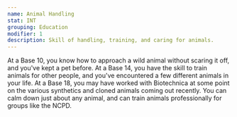 ```yaml
---
name: Animal Handling
stat: INT
grouping: Education
modifier: 1
description: Skill of handling, training, and caring for animals.
---
```


At a Base 10, you know how to approach a wild
animal without scaring it off, and you've kept a pet
before. At a Base 14, you have the skill to train
animals for other people, and you've encountered a
few different animals in your life. At a Base 18, you
may have worked with Biotechnica at some point on
the various synthetics and cloned animals coming out
recently. You can calm down just about any animal,
and can train animals professionally for groups like
the NCPD.